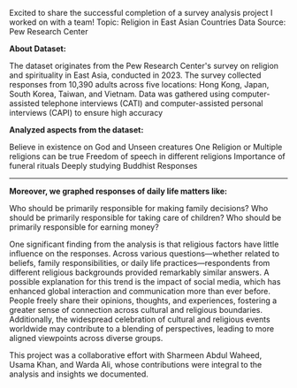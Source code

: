 Excited to share the successful completion of a survey analysis project I worked on with a team!
Topic: Religion in East Asian Countries
Data Source: Pew Research Center

**About Dataset:**

The dataset originates from the Pew Research Center's survey on religion and spirituality in East Asia, conducted in 2023. The survey collected responses from 10,390 adults across five locations: Hong Kong, Japan, South Korea, Taiwan, and Vietnam. Data was gathered using computer-assisted telephone interviews (CATI) and computer-assisted personal interviews (CAPI) to ensure high accuracy

**Analyzed aspects from the dataset:**

Believe in existence on God and Unseen creatures
One Religion or Multiple religions can be true 
Freedom of speech in different religions
Importance of funeral rituals 
Deeply studying Buddhist Responses

---

**Moreover, we graphed responses of daily life matters like:**

Who should be primarily responsible for making family decisions? 
Who should be primarily responsible for taking care of children? 
Who should be primarily responsible for earning money? 

One significant finding from the analysis is that religious factors have little influence on the responses. Across various questions—whether related to beliefs, family responsibilities, or daily life practices—respondents from different religious backgrounds provided remarkably similar answers. A possible explanation for this trend is the impact of social media, which has enhanced global interaction and communication more than ever before. People freely share their opinions, thoughts, and experiences, fostering a greater sense of connection across cultural and religious boundaries. Additionally, the widespread celebration of cultural and religious events worldwide may contribute to a blending of perspectives, leading to more aligned viewpoints across diverse groups.

This project was a collaborative effort with Sharmeen Abdul Waheed, Usama Khan, and Warda Ali, whose contributions were integral to the analysis and insights we documented.

